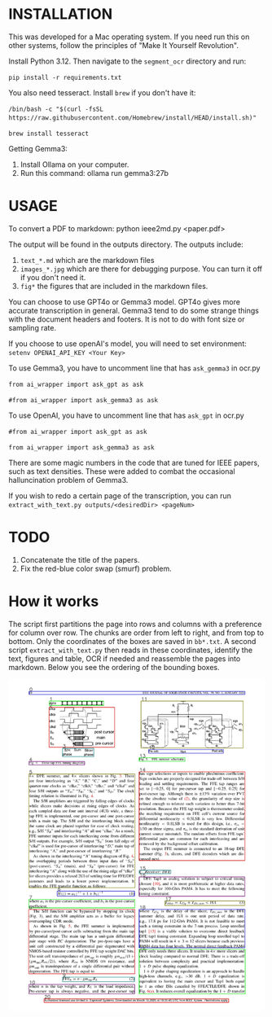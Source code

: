 # INSTALLATION 

This was developed for a Mac operating system. If you need run this on other systems, follow the principles of "Make It Yourself Revolution". 

Install Python 3.12. Then navigate to the `segment_ocr` directory and run: 

`pip install -r requirements.txt`

You also need tesseract. Install `brew` if you don't have it:

`/bin/bash -c "$(curl -fsSL https://raw.githubusercontent.com/Homebrew/install/HEAD/install.sh)"`

`brew install tesseract`

Getting Gemma3:
1. Install Ollama on your computer. 
2. Run this command:
       ollama run gemma3:27b

# USAGE
To convert a PDF to markdown:
       python ieee2md.py <paper.pdf>

The output will be found in the outputs directory. The outputs include:
1. `text_*.md` which are the markdown files
2. `images_*.jpg` which are there for debugging purpose. You can turn it off if you don't need it. 
3. `fig*` the figures that are included in the markdown files. 

You can choose to use GPT4o or Gemma3 model. GPT4o gives more accurate transcription in general.  Gemma3 tend to do some strange things with the document headers and footers. It is not to do with font size or sampling rate. 

If you choose to use openAI's model, you will need to set environment:
`     setenv OPENAI_API_KEY <Your Key>`

To use Gemma3, you have to uncomment line that has `ask_gemma3` in ocr.py

`from ai_wrapper import ask_gpt as ask`

`#from ai_wrapper import ask_gemma3 as ask`

To use OpenAI, you have to uncomment line that has `ask_gpt` in ocr.py

`#from ai_wrapper import ask_gpt as ask`

`from ai_wrapper import ask_gemma3 as ask`

There are some magic numbers in the code that are tuned for IEEE papers, such as text densities. These were added to combat the occasional halluncination problem of Gemma3. 

If you wish to redo a certain page of the transcription, you can run 
`extract_with_text.py outputs/<desiredDir> <pageNum>`

# TODO
1. Concatenate the title of the papers. 
2. Fix the red-blue color swap (smurf) problem. 

# How it works
The script first partitions the page into rows and columns with a preference for column over row. The chunks are order from left to right, and from top to bottom. Only the coordinates of the boxes are saved in `bb*.txt`. 
A second script `extract_with_text.py` then reads in these coordinates, identify the text, figures and table, OCR if needed and reassemble the pages into markdown.  Below you see the ordering of the bounding boxes. 

<img src="./images/image_002.jpeg" alt="img_002" width="800">

